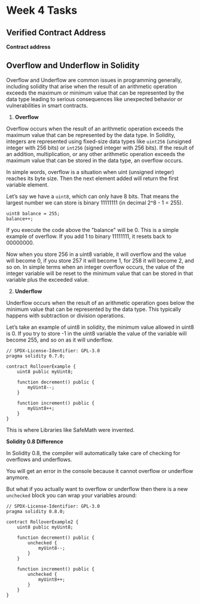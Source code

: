 # Week 4 Tasks

## Verified Contract Address

**Contract address**

## Overflow and Underflow in Solidity

Overflow and Underflow are common issues in programming generally, including solidity that arise when the result of an arithmetic operation exceeds the maximum or minimum value that can be represented by the data type leading to serious consequences like  unexpected behavior or vulnerabilities in smart contracts.

1. **Overflow**

Overflow occurs when the result of an arithmetic operation exceeds the maximum value that can be represented by the data type. In Solidity, integers are represented using fixed-size data types like `uint256` (unsigned integer with 256 bits) or `int256` (signed integer with 256 bits). If the result of an addition, multiplication, or any other arithmetic operation exceeds the maximum value that can be stored in the data type, an overflow occurs.

In simple words, overflow is a situation when uint (unsigned integer) reaches its byte size. Then the next element added will return the first variable element.

Let’s say we have a `uint8`, which can only have 8 bits. That means the largest number we can store is binary 11111111 (in decimal 2^8 - 1 = 255).

```
uint8 balance = 255;
balance++;
```

If you execute the code above the "balance" will be 0. This is a simple example of overflow. If you add 1 to binary 11111111, it resets back to 00000000.

Now when you store 256 in a uint8 variable, it will overflow and the value will become 0, if you store 257 it will become 1, for 258 it will become 2, and so on. In simple terms when an integer overflow occurs, the value of the integer variable will be reset to the minimum value that can be stored in that variable plus the exceeded value.

2. **Underflow**

Underflow occurs when the result of an arithmetic operation goes below the minimum value that can be represented by the data type. This typically happens with subtraction or division operations.

Let’s take an example of uint8 in solidity, the minimum value allowed in uint8 is 0. If you try to store -1 in the uint8 variable the value of the variable will become 255, and so on as it will underflow.

```
// SPDX-License-Identifier: GPL-3.0
pragma solidity 0.7.0;

contract RolloverExample {
    uint8 public myUint8;

    function decrement() public {
        myUint8--;
    }

    function increment() public {
        myUint8++;
    }
}
```

This is where Libraries like SafeMath were invented.

**Solidity 0.8 Difference**

In Solidity 0.8, the compiler will automatically take care of checking for overflows and underflows. 

You will get an error in the console because it cannot overflow or underflow anymore.

But what if you actually want to overflow or underflow then there is a new `unchecked` block you can wrap your variables around:

```
// SPDX-License-Identifier: GPL-3.0
pragma solidity 0.8.0;

contract RolloverExample2 {
    uint8 public myUint8;

    function decrement() public {
        unchecked {
            myUint8--;
        }
    }

    function increment() public {
        unchecked {
            myUint8++;
        }
    }
}
```